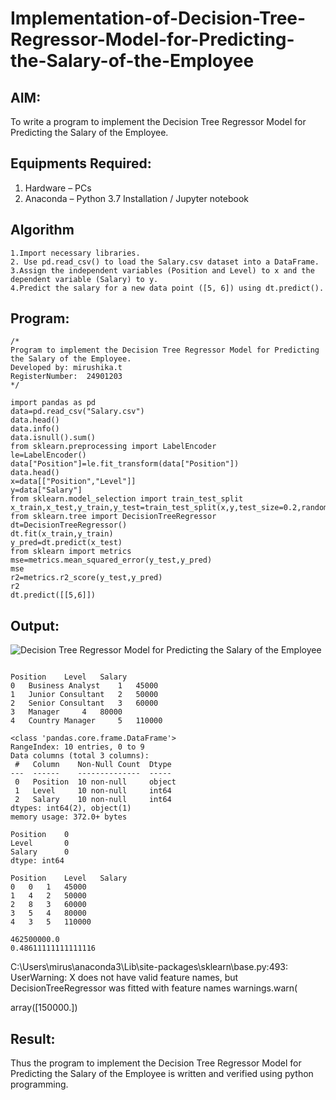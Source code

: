 # Implementation-of-Decision-Tree-Regressor-Model-for-Predicting-the-Salary-of-the-Employee

## AIM:
To write a program to implement the Decision Tree Regressor Model for Predicting the Salary of the Employee.

## Equipments Required:
1. Hardware – PCs
2. Anaconda – Python 3.7 Installation / Jupyter notebook

## Algorithm
```
1.Import necessary libraries. 
2. Use pd.read_csv() to load the Salary.csv dataset into a DataFrame.
3.Assign the independent variables (Position and Level) to x and the dependent variable (Salary) to y.  
4.Predict the salary for a new data point ([5, 6]) using dt.predict(). 
```
## Program:
```
/*
Program to implement the Decision Tree Regressor Model for Predicting the Salary of the Employee.
Developed by: mirushika.t
RegisterNumber:  24901203
*/
```
```
import pandas as pd
data=pd.read_csv("Salary.csv")
data.head()
data.info()
data.isnull().sum()
from sklearn.preprocessing import LabelEncoder
le=LabelEncoder()
data["Position"]=le.fit_transform(data["Position"])
data.head()
x=data[["Position","Level"]]
y=data["Salary"]
from sklearn.model_selection import train_test_split
x_train,x_test,y_train,y_test=train_test_split(x,y,test_size=0.2,random_state=2)
from sklearn.tree import DecisionTreeRegressor
dt=DecisionTreeRegressor()
dt.fit(x_train,y_train)
y_pred=dt.predict(x_test)
from sklearn import metrics
mse=metrics.mean_squared_error(y_test,y_pred)
mse
r2=metrics.r2_score(y_test,y_pred)
r2
dt.predict([[5,6]])
```


## Output:
![Decision Tree Regressor Model for Predicting the Salary of the Employee](sam.png)
```

Position 	Level 	Salary
0 	Business Analyst 	1 	45000
1 	Junior Consultant 	2 	50000
2 	Senior Consultant 	3 	60000
3 	Manager 	4 	80000
4 	Country Manager 	5 	110000

<class 'pandas.core.frame.DataFrame'>
RangeIndex: 10 entries, 0 to 9
Data columns (total 3 columns):
 #   Column    Non-Null Count  Dtype 
---  ------    --------------  ----- 
 0   Position  10 non-null     object
 1   Level     10 non-null     int64 
 2   Salary    10 non-null     int64 
dtypes: int64(2), object(1)
memory usage: 372.0+ bytes

Position    0
Level       0
Salary      0
dtype: int64

Position 	Level 	Salary
0 	0 	1 	45000
1 	4 	2 	50000
2 	8 	3 	60000
3 	5 	4 	80000
4 	3 	5 	110000

462500000.0
0.48611111111111116
```

C:\Users\mirus\anaconda3\Lib\site-packages\sklearn\base.py:493: UserWarning: X does not have valid feature names, but DecisionTreeRegressor was fitted with feature names
  warnings.warn(

array([150000.])



## Result:
Thus the program to implement the Decision Tree Regressor Model for Predicting the Salary of the Employee is written and verified using python programming.
